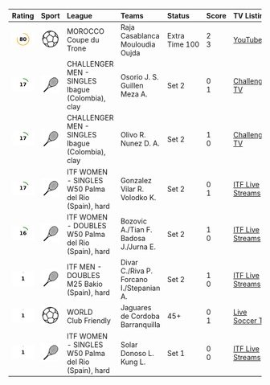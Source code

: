 | Rating                                                                                                                                 | Sport                                                                                                        | League                                                 | Teams                                       | Status         | Score   | TV Listing                                                                                          |
|:---------------------------------------------------------------------------------------------------------------------------------------|:-------------------------------------------------------------------------------------------------------------|:-------------------------------------------------------|:--------------------------------------------|:---------------|:--------|:----------------------------------------------------------------------------------------------------|
| <img src="https://raw.githubusercontent.com/BlakeDuncan25/Donut-SVG-Ratings/bac4e4a278175106499642192132b1786a9aec38/80.svg" alt="80"> | <img src="https://raw.githubusercontent.com/BlakeDuncan25/Donut-SVG-Ratings/master/soccer.png" alt="Soccer"> | MOROCCO<br>Coupe du Trone                              | Raja Casablanca<br>Mouloudia Oujda          | Extra Time 100 | 2<br>3  | <a href="https://www.youtube.com/@ArryadiaTv/streams">YouTube</a>                                   |
| <img src="https://raw.githubusercontent.com/BlakeDuncan25/Donut-SVG-Ratings/bac4e4a278175106499642192132b1786a9aec38/17.svg" alt="17"> | <img src="https://raw.githubusercontent.com/BlakeDuncan25/Donut-SVG-Ratings/master/tennis.png" alt="Tennis"> | CHALLENGER MEN - SINGLES<br>Ibague (Colombia), clay    | Osorio J. S.<br>Guillen Meza A.             | Set 2          | 0<br>1  | <a href="https://www.atptour.com/en/atp-challenger-tour/challenger-tv">Challenger TV</a>            |
| <img src="https://raw.githubusercontent.com/BlakeDuncan25/Donut-SVG-Ratings/bac4e4a278175106499642192132b1786a9aec38/17.svg" alt="17"> | <img src="https://raw.githubusercontent.com/BlakeDuncan25/Donut-SVG-Ratings/master/tennis.png" alt="Tennis"> | CHALLENGER MEN - SINGLES<br>Ibague (Colombia), clay    | Olivo R.<br>Nunez D. A.                     | Set 2          | 1<br>0  | <a href="https://www.atptour.com/en/atp-challenger-tour/challenger-tv">Challenger TV</a>            |
| <img src="https://raw.githubusercontent.com/BlakeDuncan25/Donut-SVG-Ratings/bac4e4a278175106499642192132b1786a9aec38/17.svg" alt="17"> | <img src="https://raw.githubusercontent.com/BlakeDuncan25/Donut-SVG-Ratings/master/tennis.png" alt="Tennis"> | ITF WOMEN - SINGLES<br>W50 Palma del Rio (Spain), hard | Gonzalez Vilar R.<br>Volodko K.             | Set 2          | 0<br>1  | <a href="https://live.itftennis.com/en/live-streams/">ITF Live Streams</a>                          |
| <img src="https://raw.githubusercontent.com/BlakeDuncan25/Donut-SVG-Ratings/bac4e4a278175106499642192132b1786a9aec38/16.svg" alt="16"> | <img src="https://raw.githubusercontent.com/BlakeDuncan25/Donut-SVG-Ratings/master/tennis.png" alt="Tennis"> | ITF WOMEN - DOUBLES<br>W50 Palma del Rio (Spain), hard | Bozovic A./Tian F.<br>Badosa J./Jurna E.    | Set 2          | 1<br>0  | <a href="https://live.itftennis.com/en/live-streams/">ITF Live Streams</a>                          |
| <img src="https://raw.githubusercontent.com/BlakeDuncan25/Donut-SVG-Ratings/bac4e4a278175106499642192132b1786a9aec38/1.svg" alt="1">   | <img src="https://raw.githubusercontent.com/BlakeDuncan25/Donut-SVG-Ratings/master/tennis.png" alt="Tennis"> | ITF MEN - DOUBLES<br>M25 Bakio (Spain), hard           | Divar C./Riva P.<br>Forcano I./Stepanian A. | Set 2          | 1<br>0  | <a href="https://live.itftennis.com/en/live-streams/">ITF Live Streams</a>                          |
| <img src="https://raw.githubusercontent.com/BlakeDuncan25/Donut-SVG-Ratings/bac4e4a278175106499642192132b1786a9aec38/1.svg" alt="1">   | <img src="https://raw.githubusercontent.com/BlakeDuncan25/Donut-SVG-Ratings/master/soccer.png" alt="Soccer"> | WORLD<br>Club Friendly                                 | Jaguares de Cordoba<br>Barranquilla         | 45+            | 0<br>1  | <a href="https://www.livesoccertv.com/competitions/international/club-friendly/">Live Soccer TV</a> |
| <img src="https://raw.githubusercontent.com/BlakeDuncan25/Donut-SVG-Ratings/bac4e4a278175106499642192132b1786a9aec38/1.svg" alt="1">   | <img src="https://raw.githubusercontent.com/BlakeDuncan25/Donut-SVG-Ratings/master/tennis.png" alt="Tennis"> | ITF WOMEN - SINGLES<br>W50 Palma del Rio (Spain), hard | Solar Donoso L.<br>Kung L.                  | Set 1          | 0<br>0  | <a href="https://live.itftennis.com/en/live-streams/">ITF Live Streams</a>                          |